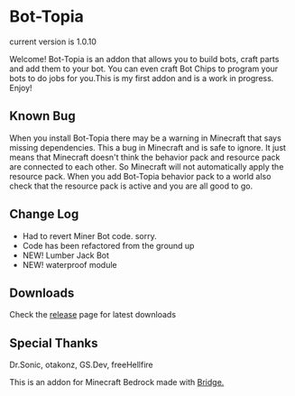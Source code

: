 # Bot-Topia

current version is 1.0.10

Welcome! Bot-Topia is an addon that allows you to build bots, craft parts and add them to your bot. You can even craft Bot Chips to program your bots to do jobs for you.This is my first addon and is a work in progress. Enjoy!

## Known Bug
When you install Bot-Topia there may be a warning in Minecraft that says missing dependencies. This a bug in Minecraft and is safe to ignore. It just means that Minecraft doesn't think the behavior pack and resource pack are connected to each other. So Minecraft will not automatically apply the resource pack. When you add Bot-Topia behavior pack to a world also check that the resource pack is active and you are all good to go.

## Change Log

- Had to revert Miner Bot code. sorry.
- Code has been refactored from the ground up
- NEW! Lumber Jack Bot
- NEW! waterproof module

## Downloads

Check the [release](https://github.com/drewcifer/bot-topia/releases/latest) page for latest downloads

## Special Thanks

Dr.Sonic, otakonz, GS.Dev, freeHellfire

This is an addon for Minecraft Bedrock made with [Bridge.](https://github.com/bridge-core/bridge.)
